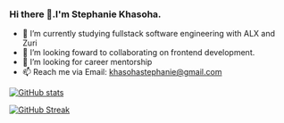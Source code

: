 ### Hi there 👋.I'm Stephanie Khasoha.

- 🌱 I’m currently studying fullstack software engineering with ALX and Zuri
- 👯 I’m looking foward to collaborating on frontend development.
- 🤔 I’m looking for career mentorship
- 📫 Reach me via Email: khasohastephanie@gmail.com

[![GitHub stats](https://github-readme-stats.vercel.app/api?username=Stephaniekhasoha&theme=great-gatsby&hide_border=true)](https://github.com/Stephaniekhasoha/github-readme-stats)

[![GitHub Streak](http://github-readme-streak-stats.herokuapp.com?user=Stephaniekhasoha&theme=great-gatsby&hide_border=true)](https://git.io/streak-stats)
